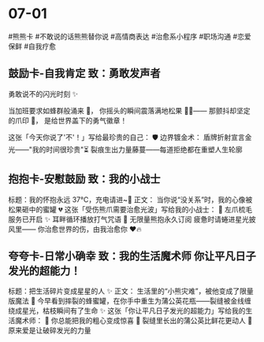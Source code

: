 # 07-01

#熊熊卡 #不敢说的话熊熊替你说 #高情商表达 #治愈系小程序 #职场沟通 #恋爱保鲜 #自我疗愈

## 鼓励卡-自我肯定 致：勇敢发声者

勇敢说不的闪光时刻 ✨

当加班要求如蜂群般涌来 🐝，
你摇头的瞬间震落满地松果 🌰💥——
那颤抖却坚定的爪印 🐾，
是给世界盖下的勇气徽章！

这张「今天你说了'不'！」写给最珍贵的自己：
🛡️ 边界镀金术：
盾牌折射宣言金光——"我的时间很珍贵"⏳
裂痕生出力量藤蔓——每道拒绝都在重塑人生轮廓

## 抱抱卡-安慰鼓励 致：我的小战士

标题：我的怀抱永远 37℃，充电请进~🤗
正文：
当你说“没关系”时，我的心像被松果砸中的蜜罐 💔
这张「受伤熊爪需要治愈光波」写给我的小战士：
🐾 左爪梳毛服务已开启
✨ 耳畔循环播放打气咒语
🤗 无限量熊抱永久订阅
疲惫时请蜷进星光披风里——
你治愈世界的伤，由我治愈你 ❤️🔥

## 夸夸卡-日常小确幸 致：我的生活魔术师 你让平凡日子发光的超能力！

标题：把生活碎片变成星星的人 ✨
正文：
生活里的“小熊灾难”，被他变成了限量版魔法 🎨
今早看到摔裂的蜂蜜罐，在你手中重生为蒲公英花瓶——裂缝被金线缠绕成星光，枯枝瞬间有了生命 ✨
这张「你让平凡日子发光的超能力」写给我的生活魔术师：
🍯 你总能把我的粗心变成惊喜
💫 裂缝里长出的蒲公英比鲜花更动人
🌈 原来爱是让破碎发光的力量
